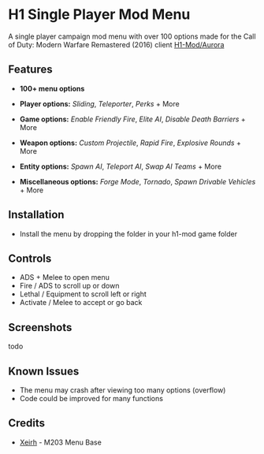 
# H1 Single Player Mod Menu

A single player campaign mod menu with over 100 options made for the Call of Duty: Modern Warfare Remastered (2016) client [H1-Mod/Aurora](https://github.com/auroramod/h1-mod)

## Features

- **100+ menu options**

- **Player options:** *Sliding*, *Teleporter*, *Perks* + More

- **Game options:** *Enable Friendly Fire*, *Elite AI*, *Disable Death Barriers* + More

- **Weapon options:** *Custom Projectile*, *Rapid Fire*, *Explosive Rounds* + More

- **Entity options:** *Spawn AI*, *Teleport AI*, *Swap AI Teams* + More

- **Miscellaneous options:** *Forge Mode*, *Tornado*, *Spawn Drivable Vehicles* + More

## Installation

- Install the menu by dropping the folder in your h1-mod game folder

## Controls

- ADS + Melee to open menu
- Fire / ADS to scroll up or down
- Lethal / Equipment to scroll left or right
- Activate / Melee to accept or go back

## Screenshots

todo

## Known Issues

- The menu may crash after viewing too many options (overflow)
- Code could be improved for many functions

## Credits

- [Xeirh](https://github.com/Xeirh/) - M203 Menu Base
